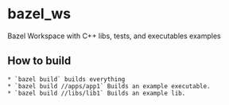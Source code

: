 # bazel_ws
Bazel Workspace with C++ libs, tests, and executables examples

## How to build

    * `bazel build` builds everything
    * `bazel build //apps/app1` Builds an example executable.
    * `bazel build //libs/lib1` Builds an example lib.
